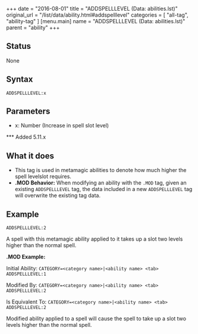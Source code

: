 +++
date = "2016-08-01"
title = "ADDSPELLLEVEL (Data: abilities.lst)"
original_url = "/list/data/ability.html#addspelllevel"
categories = [ "all-tag", "ability-tag" ]
[menu.main]
    name = "ADDSPELLLEVEL (Data: abilities.lst)"
    parent = "ability"
+++

## Status

None

## Syntax

`ADDSPELLLEVEL:x`

## Parameters

-   x: Number (Increase in spell slot level)



<span id="addspelllevel"></span> \*\*\* Added 5.11.x

What it does
------------

-   This tag is used in metamagic abilities to denote how much higher
    the spell levelslot requires.
-   **.MOD Behavior:** When modifying an ability with the `.MOD` tag,
    given an existing `ADDSPELLLEVEL` tag, the data included in a new
    `ADDSPELLLEVEL` tag will overwrite the existing tag data.

Example
-------

`ADDSPELLLEVEL:2`

A spell with this metamagic ability applied to it takes up a slot two
levels higher than the normal spell.

**.MOD Example:**

Initial Ability:
`CATEGORY=<category name>|<ability name> <tab> ADDSPELLLEVEL:1`

Modified By:
`CATEGORY=<category name>|<ability name> <tab> ADDSPELLLEVEL:2`

Is Equivalent To:
`CATEGORY=<category name>|<ability name> <tab> ADDSPELLLEVEL:2`

Modified ability applied to a spell will cause the spell to take up a
slot two levels higher than the normal spell.

